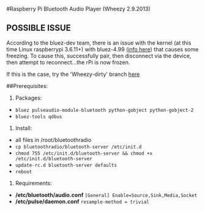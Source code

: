 #Raspberry Pi Bluetooth Audio Player (Wheezy 2.9.2013)
## POSSIBLE ISSUE

According to the bluez-dev team, there is an issue with the kernel (at this time Linux raspberrypi 3.6.11+)
with bluez-4.99 ([info here](http://thread.gmane.org/gmane.linux.bluez.kernel/34375)) that causes some freezing.
To cause this, successfully pair, then disconnect via the device, then attempt to reconnect...the rPi is now frozen.

If this is the case, try the 'Wheezy-dirty' branch [here](https://github.com/myoung34/bluetoothradio/tree/Wheezy-dirty)

##Prerequisites:
1. Packages:
  * `bluez pulseaudio-module-bluetooth python-gobject python-gobject-2`
  * `bluez-tools qdbus`
1. Install:
  * all files in /root/bluetoothradio
  * `cp bluetoothradio/bluetooth-server /etc/init.d`
  * `chmod 755 /etc/init.d/bluetooth-server && chmod +x /etc/init.d/bluetooth-server`
  * `update-rc.d bluetooth-server defaults`
  * `reboot`
1. Requirements:
  * **/etc/bluetooth/audio.conf**
    ```[General] Enable=Source,Sink,Media,Socket```
  * **/etc/pulse/daemon.conf**
    ```resample-method = trivial```
